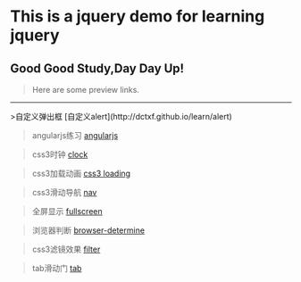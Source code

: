 # This is a jquery demo for learning jquery

## Good Good Study,Day Day Up!

>Here are some preview links.

<hr>
>自定义弹出框
[自定义alert](http://dctxf.github.io/learn/alert)

>angularjs练习
[angularjs](http://dctxf.github.io/learn/angularjs)

>css3时钟
[clock](http://dctxf.github.io/learn/clock)

>css3加载动画
[css3 loading](http://dctxf.github.io/learn/css3)

>css3滑动导航
[nav](http://dctxf.github.io/learn/nav)

>全屏显示
[fullscreen](http://dctxf.github.io/learn/fullscreen)

>浏览器判断
[browser-determine](http://dctxf.github.io/learn/browser-determine)

>css3滤镜效果
[filter](http://dctxf.github.io/learn/filter)

>tab滑动门
[tab](http://dctxf.github.io/learn/tab)
